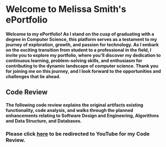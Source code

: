 # Welcome to Melissa Smith's ePortfolio

#### Welcome to my ePortfolio! As I stand on the cusp of graduating with a degree in Computer Science, this platform serves as a testament to my journey of exploration, growth, and passion for technology. As I embark on the exciting transition from student to a professional in the field, I invite you to explore my portfolio, where you'll discover my dedication to continuous learning, problem-solving skills, and enthusiasm for contributing to the dynamic landscape of computer science. Thank you for joining me on this journey, and I look forward to the opportunities and challenges that lie ahead.

## Code Review
#### The following code review explains the original artifacts existing functionality, code analysis, and walks through the planned enhancements relating to Software Design and Engineering, Algorithms and Data Structure, and Databases.

### Please click [here](https://youtu.be/JytkHKX6oUc) to be redirected to YouTube for my Code Review.


